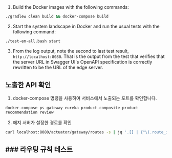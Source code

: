 ## 

1. Build the Docker images with the following commands:
```sh
./gradlew clean build && docker-compose build
```
2. Start the system landscape in Docker and run the usual tests with the following command:
```sh
./test-em-all.bash start
```

3. From the log output, note the second to last test result, `http://localhost:8080`. That is the output from the test that verifies that the server URL in Swagger UI's OpenAPI specification is correctly rewritten to be the URL of the edge server.

## 노출한 API 확인

1. docker-compose 명령을 사용하여 서비스에서 노출되는 포트를 확인합니다.
```
docker-compose ps gateway eureka product-composite product recommendation review
```

2. 에지 서버가 설정한 경로를 확인

```bash
curl localhost:8080/actuator/gateway/routes -s | jq '.[] | {"\(.route_id)": "\(.uri)"}' | grep -v '{\|}'
```

## ### 라우팅 규칙 테스트



